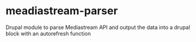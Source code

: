 # meadiastream-parser
Drupal module to parse Mediastream API and output the data into a drupal block with an autorefresh function
